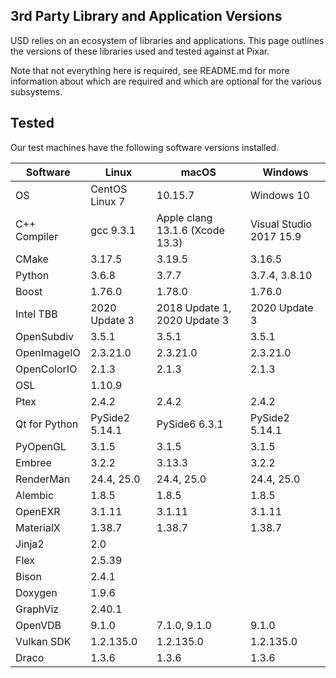 3rd Party Library and Application Versions
------------------------------------------

USD relies on an ecosystem of libraries and applications. This page outlines
the versions of these libraries used and tested against at Pixar.

Note that not everything here is required, see README.md for more information
about which are required and which are optional for the various subsystems.

## Tested

Our test machines have the following software versions installed.

| Software      | Linux                | macOS                        | Windows                        |
| ------------- | -------------------- | ---------------------------- | ------------------------------ |
| OS            | CentOS Linux 7       | 10.15.7                      | Windows 10                     |
| C++ Compiler  | gcc 9.3.1            | Apple clang 13.1.6 (Xcode 13.3) | Visual Studio 2017 15.9     |
| CMake         | 3.17.5               | 3.19.5                       | 3.16.5                         |
| Python        | 3.6.8                | 3.7.7                        | 3.7.4, 3.8.10                  |
| Boost         | 1.76.0               | 1.78.0                       | 1.76.0                         |
| Intel TBB     | 2020 Update 3        | 2018 Update 1, 2020 Update 3 | 2020 Update 3                  |
| OpenSubdiv    | 3.5.1                | 3.5.1                        | 3.5.1                          |
| OpenImageIO   | 2.3.21.0             | 2.3.21.0                     | 2.3.21.0                       |
| OpenColorIO   | 2.1.3                | 2.1.3                        | 2.1.3                          |
| OSL           | 1.10.9               |                              |                                |
| Ptex          | 2.4.2                | 2.4.2                        | 2.4.2                          |
| Qt for Python | PySide2 5.14.1       | PySide6 6.3.1                | PySide2 5.14.1                 |
| PyOpenGL      | 3.1.5                | 3.1.5                        | 3.1.5                          |
| Embree        | 3.2.2                | 3.13.3                       | 3.2.2                          |
| RenderMan     | 24.4, 25.0           | 24.4, 25.0                   | 24.4, 25.0                     |
| Alembic       | 1.8.5                | 1.8.5                        | 1.8.5                          |
| OpenEXR       | 3.1.11               | 3.1.11                       | 3.1.11                         |
| MaterialX     | 1.38.7               | 1.38.7                       | 1.38.7                         |
| Jinja2        | 2.0                  |                              |                                |
| Flex          | 2.5.39               |                              |                                |
| Bison         | 2.4.1                |                              |                                |
| Doxygen       | 1.9.6                |                              |                                |
| GraphViz      | 2.40.1               |                              |                                |
| OpenVDB       | 9.1.0                | 7.1.0, 9.1.0                 | 9.1.0                          |
| Vulkan SDK    | 1.2.135.0            | 1.2.135.0                    | 1.2.135.0                      |
| Draco         | 1.3.6                | 1.3.6                        | 1.3.6                          |
